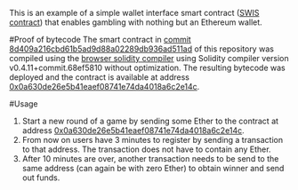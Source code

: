 This is an example of a simple wallet interface smart contract ([SWIS contract](https://medium.com/@validitylabs/swis-contracts-a-simpler-demonstrator-for-blackchains-and-smart-contracts-a11f2903687)) that enables gambling with nothing but an Ethereum wallet.

#Proof of bytecode
The smart contract in [commit 8d409a216cbd61b5ad9d88a02289db936ad511ad](https://github.com/validitylabs/dgame/tree/8d409a216cbd61b5ad9d88a02289db936ad511ad) of this repository was compiled using the [browser solidity compiler](https://ethereum.github.io/browser-solidity/?#gist=99eb7510a94e635f9549f30e8df27d60&version=soljson-v0.4.11+commit.68ef5810.js&optimize=false) using Solidity compiler version v0.4.11+commit.68ef5810 without optimization. The resulting bytecode was deployed and the contract is available at address 
[0x0a630de26e5b41eaef08741e74da4018a6c2e14c](https://etherscan.io/address/0x0a630de26e5b41eaef08741e74da4018a6c2e14c).

#Usage
1. Start a new round of a game by sending some Ether to the contract at address 
[0x0a630de26e5b41eaef08741e74da4018a6c2e14c](https://etherscan.io/address/0x0a630de26e5b41eaef08741e74da4018a6c2e14c).
2. From now on users have 3 minutes to register by sending a transaction to that address. The transaction does not have to contain any Ether.
3. After 10 minutes are over, another transaction needs to be send to the same address (can again be with zero Ether) to obtain winner and send out funds.
